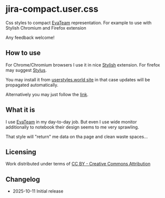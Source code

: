 # jira-compact.user.css
Css styles to compact [EvaTeam](https://evateam.ru) representation. For example to use with Stylish Chromium and Firefox extension

Any feedback welcome!

## How to use
For Chrome/Chromium browsers I use it in nice [Stylish](https://chrome.google.com/webstore/detail/stylish/fjnbnpbmkenffdnngjfgmeleoegfcffe?hl=ru) extension.
For firefox may suggest [Stylus](https://addons.mozilla.org/en-US/firefox/addon/styl-us/).

You may install it from [userstyles.world site](https://userstyles.world/style/24584) in that case updates will be propagated automatically.

Alternatively you may just follow the [link](https://github.com/Hubbitus/evateam-compact.user.css/raw/refs/heads/main/evateam-compact.user.css).

## What it is

I use [EvaTeam](https://evateam.ru) in my day-to-day job. But even I use wide monitor additionally to notebook their design seems to me very sprawling.

That style will "return" me data on tha page and clean waste spaces…

## Licensing
Work distributed under terms of [CC BY - Creative Commons Attribution](http://creativecommons.org/licenses/by/4.0/)

## Changelog
* 2025-10-11 Initial release
